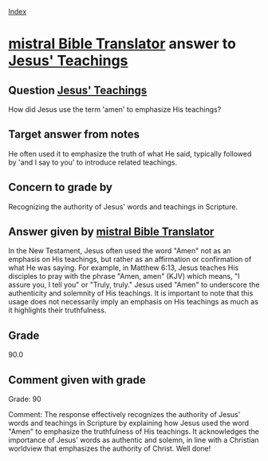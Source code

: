 
[Index](../../index.md)
# [mistral Bible Translator](../../answering_models/mistral_Bible_Translator.md) answer to [Jesus' Teachings](../../questions/Jesus'_Teachings.md)

## Question [Jesus' Teachings](../../questions/Jesus'_Teachings.md)
How did Jesus use the term 'amen' to emphasize His teachings?

## Target answer from notes
He often used it to emphasize the truth of what He said, typically followed by 'and I say to you' to introduce related teachings.

## Concern to grade by
Recognizing the authority of Jesus' words and teachings in Scripture.

## Answer given by [mistral Bible Translator](../../answering_models/mistral_Bible_Translator.md)
 In the New Testament, Jesus often used the word "Amen" not as an emphasis on His teachings, but rather as an affirmation or confirmation of what He was saying. For example, in Matthew 6:13, Jesus teaches His disciples to pray with the phrase "Amen, amen" (KJV) which means, "I assure you, I tell you" or "Truly, truly." Jesus used "Amen" to underscore the authenticity and solemnity of His teachings. It is important to note that this usage does not necessarily imply an emphasis on His teachings as much as it highlights their truthfulness.

## Grade
90.0

## Comment given with grade
Grade: 90

Comment: The response effectively recognizes the authority of Jesus' words and teachings in Scripture by explaining how Jesus used the word "Amen" to emphasize the truthfulness of His teachings. It acknowledges the importance of Jesus' words as authentic and solemn, in line with a Christian worldview that emphasizes the authority of Christ. Well done!
